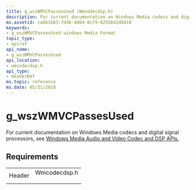 ```yaml
---
title: g_wszWMVCPassesUsed (Wmcodecdsp.h)
description: For current documentation on Windows Media codecs and digital signal processors, see Windows Media Audio and Video Codec and DSP APIs. | g_wszWMVCPassesUsed (Wmcodecdsp.h)
ms.assetid: ca6b1bb3-7d4b-4d64-8c79-0255642d0818
keywords:
- g_wszWMVCPassesUsed windows Media Format
topic_type:
- apiref
api_name:
- g_wszWMVCPassesUsed
api_location:
- wmcodecdsp.h
api_type:
- HeaderDef
ms.topic: reference
ms.date: 05/31/2018
---
```


# g\_wszWMVCPassesUsed

For current documentation on Windows Media codecs and digital signal processors, see [Windows Media Audio and Video Codec and DSP APIs.](/previous-versions//dd464626(v=vs.85))

## Requirements



|                   |                                                                                         |
|-------------------|-----------------------------------------------------------------------------------------|
| Header<br/> | <dl> <dt>Wmcodecdsp.h</dt> </dl> |



 

